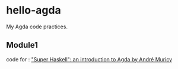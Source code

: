 # hello-agda
My Agda code practices.


## Module1

code for : ["Super Haskell": an introduction to Agda by André Muricy](https://www.youtube.com/watch?v=OSDgVxdP20g)
